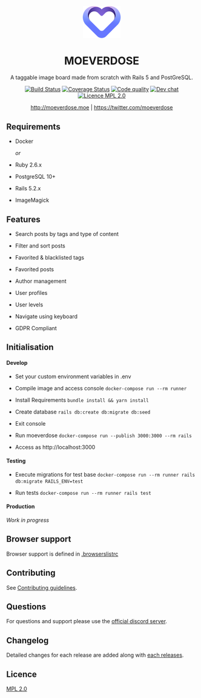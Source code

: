 <p align="center"><img width="100" src="https://github.com/eternialz/moeverdose/blob/master/public/images/logo-128.png?raw=true" alt="Moeverdose logo"></p>

<h1 align="center">MOEVERDOSE</h1>
<p align="center">A taggable image board made from scratch with Rails 5 and PostGreSQL.</p>
<p align="center">
    <a href="https://travis-ci.org/eternialz/moeverdose"><img src="https://travis-ci.org/eternialz/moeverdose.svg?branch=master" alt="Build Status"></a>
    <a href="https://codecov.io/gh/eternialz/moeverdose"><img src="https://codecov.io/gh/eternialz/moeverdose/branch/master/graph/badge.svg" alt="Coverage Status"></a>
    <a href="https://www.codefactor.io/repository/github/eternialz/moeverdose/"><img src="https://www.codefactor.io/repository/github/eternialz/moeverdose/badge" alt="Code quality"></a>
    <a href="https://discordapp.com/invite/xfCpyJY"><img src="https://discordapp.com/api/guilds/163371003366342657/widget.png?style=shield" alt="Dev chat"></a>
    <a href="https://opensource.org/licenses/MPL-2.0"><img src="https://img.shields.io/badge/License-MPL%202.0-brightgreen.svg" alt="Licence MPL 2.0"></a>
</p>

<p align="center">
<a href="http://moeverdose.moe">http://moeverdose.moe</a> | <a href="https://twitter.com/moeverdose">https://twitter.com/moeverdose</a>
</p>

## Requirements

- Docker

    *or*
    
- Ruby 2.6.x

- PostgreSQL 10+

- Rails 5.2.x

- ImageMagick

## Features

- Search posts by tags and type of content

- Filter and sort posts

- Favorited & blacklisted tags

- Favorited posts

- Author management

- User profiles

- User levels

- Navigate using keyboard

- GDPR Compliant

## Initialisation

#### Develop

- Set your custom environment variables in .env

- Compile image and access console `docker-compose run --rm runner`

- Install Requirements `bundle install && yarn install`

- Create database `rails db:create db:migrate db:seed`

- Exit console

- Run moeverdose `docker-compose run --publish 3000:3000 --rm rails`

- Access as http://localhost:3000

#### Testing

- Execute migrations for test base `docker-compose run --rm runner rails db:migrate RAILS_ENV=test`

- Run tests `docker-compose run --rm runner rails test`

#### Production

*Work in progress*

## Browser support

Browser support is defined in [.browserslistrc](https://github.com/eternialz/moeverdose/blob/master/.browserslistrc)

## Contributing

See [Contributing guidelines](https://github.com/eternialz/moeverdose/blob/master/CONTRIBUTING.md).

## Questions

For questions and support please use the [official discord server](https://discordapp.com/invite/xfCpyJY).

## Changelog

Detailed changes for each release are added along with [each releases](https://github.com/eternialz/moeverdose/releases).

## Licence

[MPL 2.0](https://opensource.org/licenses/MPL-2.0)
